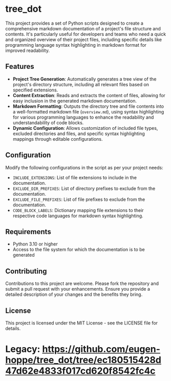 # tree_dot

This project provides a set of Python scripts designed to create a comprehensive markdown documentation of a project's file structure and contents. It's particularly useful for developers and teams who need a quick and organized overview of their project files, including specific details like programming language syntax highlighting in markdown format for improved readability.

## Features

- **Project Tree Generation**: Automatically generates a tree view of the project's directory structure, including all relevant files based on specified extensions.
- **Content Extraction**: Reads and extracts the content of files, allowing for easy inclusion in the generated markdown documentation.
- **Markdown Formatting**: Outputs the directory tree and file contents into a well-formatted markdown file (`overview.md`), using syntax highlighting for various programming languages to enhance the readability and understandability of code blocks.
- **Dynamic Configuration**: Allows customization of included file types, excluded directories and files, and specific syntax highlighting mappings through editable configurations.

## Configuration

Modify the following configurations in the script as per your project needs:

- `INCLUDE_EXTENSIONS`: List of file extensions to include in the documentation.
- `EXCLUDE_DIR_PREFIXES`: List of directory prefixes to exclude from the documentation.
- `EXCLUDE_FILE_PREFIXES`: List of file prefixes to exclude from the documentation.
- `CODE_BLOCK_LABELS`: Dictionary mapping file extensions to their respective code languages for markdown syntax highlighting.

## Requirements

- Python 3.10 or higher
- Access to the file system for which the documentation is to be generated

## Contributing

Contributions to this project are welcome. Please fork the repository and submit a pull request with your enhancements. Ensure you provide a detailed description of your changes and the benefits they bring.

## License

This project is licensed under the MIT License - see the LICENSE file for details.


# Legacy: https://github.com/eugen-hoppe/tree_dot/tree/ec180515428d47d62e4833f017cd620f8542fc4c
